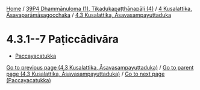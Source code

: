 
[Home](/) / [39P4 Dhammānuloma (1), Tikadukapaṭṭhānapāḷi (4)](../...md) / [4 Kusalattika, Āsavaparāmāsagocchaka](...md) / [4.3 Kusalattika, Āsavasampayuttaduka](../39P4/4/4.3.md)

# 4.3.1--7 Paṭiccādivāra

* [Paccayacatukka](4.3.1--7/Paccayacatukka.md)

[Go to previous page (4.3 Kusalattika, Āsavasampayuttaduka)](../39P4/4/4.3.md) / [Go to parent page (4.3 Kusalattika, Āsavasampayuttaduka)](../39P4/4/4.3.md) / [Go to next page (Paccayacatukka)](4.3.1--7/Paccayacatukka.md)


